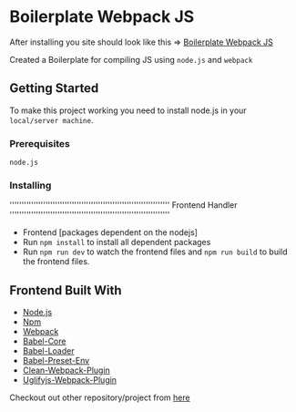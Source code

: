 # Boilerplate Webpack JS
After installing you site should look like this => [Boilerplate Webpack JS](https://abhaypai.github.io/boilerplate-webpack-js)

Created a Boilerplate for compiling JS using `node.js` and `webpack`

## Getting Started
To make this project working you need to install node.js in your `local/server machine`.

### Prerequisites
`node.js`

### Installing

'''''''''''''''''''''''''''''''''''''''''''''''''''''''''''''''''''
Frontend Handler
'''''''''''''''''''''''''''''''''''''''''''''''''''''''''''''''''''
* Frontend [packages dependent on the nodejs]
* Run `npm install` to install all dependent packages
* Run `npm run dev` to watch the frontend files and `npm run build` to build the frontend files.

## Frontend Built With
* [Node.js](https://nodejs.org/)
* [Npm](https://www.npmjs.com/)
* [Webpack](https://webpack.js.org/)
* [Babel-Core](https://www.npmjs.com/package/babel-core)
* [Babel-Loader](https://www.npmjs.com/package/babel-loader)
* [Babel-Preset-Env](https://www.npmjs.com/package/babel-preset-env)
* [Clean-Webpack-Plugin](https://www.npmjs.com/package/webpack-clean-plugin)
* [Uglifyjs-Webpack-Plugin](https://www.npmjs.com/package/uglifyjs-webpack-plugin)

Checkout out other repository/project from [here](https://github.com/AbhayPai/)
